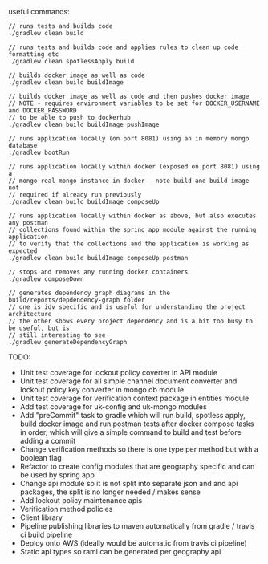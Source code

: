 useful commands:

```
// runs tests and builds code
./gradlew clean build
```

```
// runs tests and builds code and applies rules to clean up code formatting etc
./gradlew clean spotlessApply build
```

```
// builds docker image as well as code
./gradlew clean build buildImage
```

```
// builds docker image as well as code and then pushes docker image
// NOTE - requires environment variables to be set for DOCKER_USERNAME and DOCKER_PASSWORD
// to be able to push to dockerhub
./gradlew clean build buildImage pushImage
```

```
// runs application locally (on port 8081) using an in memory mongo database
./gradlew bootRun
```

```
// runs application locally within docker (exposed on port 8081) using a
// mongo real mongo instance in docker - note build and build image not
// required if already run previously
./gradlew clean build buildImage composeUp
```

```
// runs application locally within docker as above, but also executes any postman
// collections found within the spring app module against the running application
// to verify that the collections and the application is working as expected
./gradlew clean build buildImage composeUp postman
```

```
// stops and removes any running docker containers
./gradlew composeDown
```

```
// generates dependency graph diagrams in the build/reports/depdendency-graph folder
// one is idv specific and is useful for understanding the project architecture
// the other shows every project dependency and is a bit too busy to be useful, but is
// still interesting to see
./gradlew generateDependencyGraph
```

TODO:

* Unit test coverage for lockout policy coverter in API module
* Unit test coverage for all simple channel document converter and lockout policy key converter in mongo db module
* Unit test coverage for verification context package in entities module
* Add test coverage for uk-config and uk-mongo modules
* Add "preCommit" task to gradle which will run build, spotless apply, build docker image and run postman tests after
docker compose tasks in order, which will give a simple command to build and test before adding a commit
* Change verification methods so there is one type per method but with a boolean flag
* Refactor to create config modules that are geography specific and can be used by spring app
* Change api module so it is not split into separate json and and api packages, the split is no longer needed / makes sense
* Add lockout policy maintenance apis
* Verification method policies
* Client library
* Pipeline publishing libraries to maven automatically from gradle / travis ci build pipeline
* Deploy onto AWS (ideally would be automatic from travis ci pipeline)
* Static api types so raml can be generated per geography api
